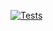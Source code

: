 [![Tests](https://github.com/openai/openai-agents-python/actions/workflows/tests.yml/badge.svg)](https://github.com/openai/openai-agents-python/actions/workflows/tests.yml)

